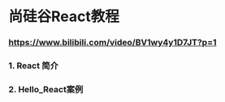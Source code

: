 # 尚硅谷React教程
### https://www.bilibili.com/video/BV1wy4y1D7JT?p=1

### 1. React 简介

### 2. Hello_React案例
